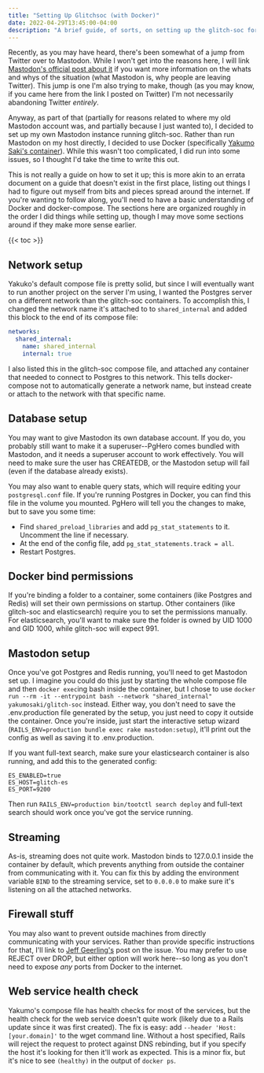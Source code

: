 ```yaml
---
title: "Setting Up Glitchsoc (with Docker)"
date: 2022-04-29T13:45:00-04:00
description: "A brief guide, of sorts, on setting up the glitch-soc fork of Mastodon in Docker."
---
```


Recently, as you may have heard, there's been somewhat of a jump from Twitter over to Mastodon. While I won't get into the reasons here, I will link [Mastodon's official post about it](https://blog.joinmastodon.org/2022/04/twitter-buyout-puts-mastodon-into-spotlight/) if you want more information on the whats and whys of the situation (what Mastodon is, why people are leaving Twitter). This jump is one I'm also trying to make, though (as you may know, if you came here from the link I posted on Twitter) I'm not necessarily abandoning Twitter *entirely*.

Anyway, as part of that (partially for reasons related to where my old Mastodon account was, and partially because I just wanted to), I decided to set up my own Mastodon instance running glitch-soc. Rather than run Mastodon on my host directly, I decided to use Docker (specifically [Yakumo Saki's container](https://github.com/yakumo-saki/docker-glitch-soc)). While this wasn't too complicated, I did run into some issues, so I thought I'd take the time to write this out.

This is not really a guide on how to set it up; this is more akin to an errata document on a guide that doesn't exist in the first place, listing out things I had to figure out myself from bits and pieces spread around the internet. If you're wanting to follow along, you'll need to have a basic understanding of Docker and docker-compose. The sections here are organized roughly in the order I did things while setting up, though I may move some sections around if they make more sense earlier.

{{< toc >}}

## Network setup

Yakuko's default compose file is pretty solid, but since I will eventually want to run another project on the server I'm using, I wanted the Postgres server on a different network than the glitch-soc containers. To accomplish this, I changed the network name it's attached to to `shared_internal` and added this block to the end of its compose file:

```yaml
networks:
  shared_internal:
    name: shared_internal
    internal: true
```

I also listed this in the glitch-soc compose file, and attached any container that needed to connect to Postgres to this network. This tells docker-compose not to automatically generate a network name, but instead create or attach to the network with that specific name.

## Database setup

You may want to give Mastodon its own database account. If you do, you probably still want to make it a superuser--PgHero comes bundled with Mastodon, and it needs a superuser account to work effectively. You will need to make sure the user has CREATEDB, or the Mastodon setup will fail (even if the database already exists).

You may also want to enable query stats, which will require editing your `postgresql.conf` file. If you're running Postgres in Docker, you can find this file in the volume you mounted. PgHero will tell you the changes to make, but to save you some time:

- Find `shared_preload_libraries` and add `pg_stat_statements` to it. Uncomment the line if necessary.
- At the end of the config file, add `pg_stat_statements.track = all`.
- Restart Postgres.

## Docker bind permissions

If you're binding a folder to a container, some containers (like Postgres and Redis) will set their own permissions on startup. Other containers (like glitch-soc and elasticsearch) require you to set the permissions manually. For elasticsearch, you'll want to make sure the folder is owned by UID 1000 and GID 1000, while glitch-soc will expect 991.

## Mastodon setup

Once you've got Postgres and Redis running, you'll need to get Mastodon set up. I imagine you could do this just by starting the whole compose file and then `docker exec`ing bash inside the container, but I chose to use `docker run --rm -it --entrypoint bash --network "shared_internal" yakumosaki/glitch-soc` instead. Either way, you don't need to save the .env.production file generated by the setup, you just need to copy it outside the container. Once you're inside, just start the interactive setup wizard (`RAILS_ENV=production bundle exec rake mastodon:setup`), it'll print out the config as well as saving it to .env.production.

If you want full-text search, make sure your elasticsearch container is also running, and add this to the generated config:

```
ES_ENABLED=true
ES_HOST=glitch-es
ES_PORT=9200
```

Then run `RAILS_ENV=production bin/tootctl search deploy` and full-text search should work once you've got the service running.

## Streaming

As-is, streaming does not quite work. Mastodon binds to 127.0.0.1 inside the container by default, which prevents anything from outside the container from communicating with it. You can fix this by adding the environment variable `BIND` to the streaming service, set to `0.0.0.0` to make sure it's listening on all the attached networks.

## Firewall stuff

You may also want to prevent outside machines from directly communicating with your services. Rather than provide specific instructions for that, I'll link to [Jeff Geerling's](https://www.jeffgeerling.com/blog/2020/be-careful-docker-might-be-exposing-ports-world) post on the issue. You may prefer to use REJECT over DROP, but either option will work here--so long as you don't need to expose *any* ports from Docker to the internet.

## Web service health check

Yakumo's compose file has health checks for most of the services, but the health check for the web service doesn't quite work (likely due to a Rails update since it was first created). The fix is easy: add `--header 'Host: [your.domain]'` to the wget command line. Without a host specified, Rails will reject the request to protect against DNS rebinding, but if you specify the host it's looking for then it'll work as expected. This is a minor fix, but it's nice to see `(healthy)` in the output of `docker ps`.
